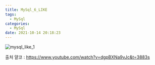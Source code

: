 ```yaml
---
title: MySql_6_LIKE
tags:
  - MySql
categories:
  - MySql
date: 2021-10-14 20:18:23
---
```


![mysql_like_1](/review_img/mysql/7.PNG)


출처 얄코 : https://www.youtube.com/watch?v=dgpBXNa9vJc&t=3883s

